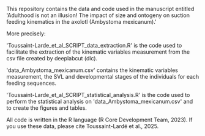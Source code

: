 This repository contains the data and code used in the manuscript entitled 'Adulthood is not an illusion! The impact of size and ontogeny on suction feeding kinematics in the axolotl (Ambystoma mexicanum).' 

More precisely:

'Toussaint-Larde_et_al_SCRIPT_data_extraction.R' is the code used to facilitate the extraction of the kinematic variables measurement from the csv file created by deeplabcut (dlc).

'data_Ambystoma_mexicanum.csv' contains the kinematic variables measurement, the SVL and developmental stages of the individuals for each feeding sequences.

'Toussaint-Larde_et_al_SCRIPT_statistical_analysis.R' is the code used to perform the statistical analysis on 'data_Ambystoma_mexicanum.csv' and to create the figures and tables.

All code is written in the R language (R Core Development Team, 2023). If you use these data, please cite Toussaint-Lardé et al., 2025.
